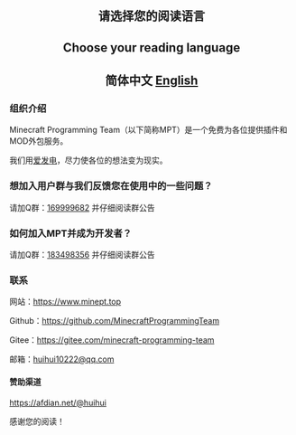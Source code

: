 <h2 align="center">请选择您的阅读语言</h2>
<h2 align="center">Choose your reading language</h2>

<h2 align="center">简体中文 <a href=".\README_EN.md">English</a></h2>

### 组织介绍

Minecraft Programming Team（以下简称MPT）是一个免费为各位提供插件和MOD外包服务。

我们用[爱发电](https://afdian.net/ "爱发电")，尽力使各位的想法变为现实。

### 想加入用户群与我们反馈您在使用中的一些问题？
请加Q群：[169999682](https://jq.qq.com/?_wv=1027&k=vHaFhWTa "点击链接加入群聊【MPT用户体验交流与反馈】")
并仔细阅读群公告

### 如何加入MPT并成为开发者？
请加Q群：[183498356](https://jq.qq.com/?_wv=1027&k=aCgs0sPl "点击链接加入群聊【MPT管理组】")
并仔细阅读群公告

### 联系

网站：https://www.minept.top

Github：https://github.com/MinecraftProgrammingTeam

Gitee：https://gitee.com/minecraft-programming-team

邮箱：huihui10222@qq.com

#### 赞助渠道

https://afdian.net/@huihui

感谢您的阅读！

